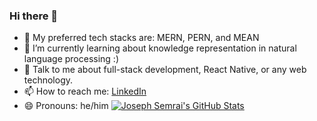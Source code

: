 ### Hi there 👋

- 🔭 My preferred tech stacks are: MERN, PERN, and MEAN
- 🌱 I’m currently learning about knowledge representation in natural language processing :)
- 💬 Talk to me about full-stack development, React Native, or any web technology.
- 📫 How to reach me: [LinkedIn](https://www.linkedin.com/in/josephsemrai/ "My LinkedIn")
- 😄 Pronouns: he/him
[![Joseph Semrai's GitHub Stats](https://github-readme-stats.vercel.app/api?username=JosephSemrai)](https://github.com/anuraghazra/github-readme-stats)
